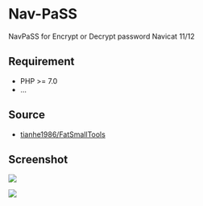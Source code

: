 # Nav-PaSS
NavPaSS for Encrypt or Decrypt password Navicat 11/12

## Requirement
- PHP >= 7.0
- ...

## Source
- [tianhe1986/FatSmallTools](https://github.com/tianhe1986/FatSmallTools "FatSmallTools")

## Screenshot
![](https://raw.githubusercontent.com/romadhonbyar/nav-pass/master/img/ss-01.PNG)

![](https://raw.githubusercontent.com/romadhonbyar/nav-pass/master/img/ss-02.PNG)
